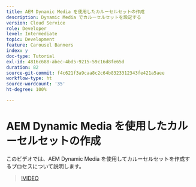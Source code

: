 ```yaml
---
title: AEM Dynamic Media を使用したカルーセルセットの作成
description: Dynamic Media でカルーセルセットを設定する
version: Cloud Service
role: Developer
level: Intermediate
topic: Development
feature: Carousel Banners
index: y
doc-type: Tutorial
exl-id: 4816c688-abec-4bd5-9215-59c16d8fe65d
duration: 82
source-git-commit: f4c621f3a9caa8c2c64b8323312343fe421a5aee
workflow-type: ht
source-wordcount: '35'
ht-degree: 100%

---
```


# AEM Dynamic Media を使用したカルーセルセットの作成

このビデオでは、AEM Dynamic Media を使用してカルーセルセットを作成するプロセスについて説明します。

>[!VIDEO](https://video.tv.adobe.com/v/335380?quality=12&learn=on)
